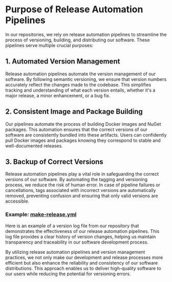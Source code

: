 # Purpose of Release Automation Pipelines

In our repositories, we rely on release automation pipelines to streamline the process of versioning, building, and distributing our software. These pipelines serve multiple crucial purposes:

## 1. Automated Version Management

Release automation pipelines automate the version management of our software. By following semantic versioning, we ensure that version numbers accurately reflect the changes made to the codebase. This simplifies tracking and understanding of what each version entails, whether it's a major release, a minor enhancement, or a bug fix.

## 2. Consistent Image and Package Building

Our pipelines automate the process of building Docker images and NuGet packages. This automation ensures that the correct versions of our software are consistently bundled into these artifacts. Users can confidently pull Docker images and packages knowing they correspond to stable and well-documented releases.

## 3. Backup of Correct Versions

Release automation pipelines play a vital role in safeguarding the correct versions of our software. By automating the tagging and versioning process, we reduce the risk of human error. In case of pipeline failures or cancellations, tags associated with incorrect versions are automatically removed, preventing confusion and ensuring that only valid versions are accessible.

### Example: [make-release.yml](https://github.com/aneoconsulting/ArmoniK.Core/blob/main/.github/workflows/make-release.yml)

Here is an example of a version log file from our repository that demonstrates the effectiveness of our release automation pipelines. This log file provides a clear history of version changes, helping us maintain transparency and traceability in our software development process.

By utilizing release automation pipelines and version management practices, we not only make our development and release processes more efficient but also enhance the reliability and consistency of our software distributions. This approach enables us to deliver high-quality software to our users while reducing the potential for versioning errors.
